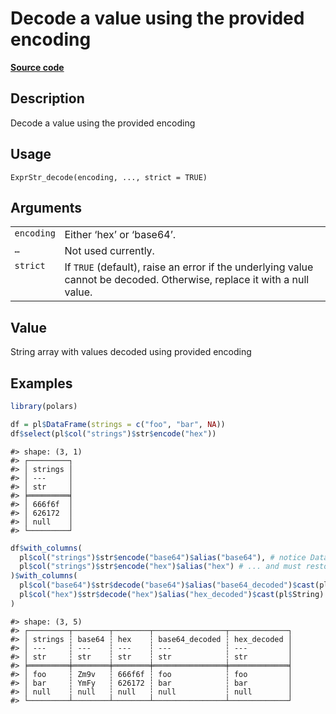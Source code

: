 

# Decode a value using the provided encoding

[**Source code**](https://github.com/pola-rs/r-polars/tree/5765842071140bd7a822ebb4fd6b0ab652d73f0d/R/expr__string.R#L546)

## Description

Decode a value using the provided encoding

## Usage

<pre><code class='language-R'>ExprStr_decode(encoding, ..., strict = TRUE)
</code></pre>

## Arguments

<table>
<tr>
<td style="white-space: nowrap; font-family: monospace; vertical-align: top">
<code id="ExprStr_decode_:_encoding">encoding</code>
</td>
<td>
Either ‘hex’ or ‘base64’.
</td>
</tr>
<tr>
<td style="white-space: nowrap; font-family: monospace; vertical-align: top">
<code id="ExprStr_decode_:_...">…</code>
</td>
<td>
Not used currently.
</td>
</tr>
<tr>
<td style="white-space: nowrap; font-family: monospace; vertical-align: top">
<code id="ExprStr_decode_:_strict">strict</code>
</td>
<td>
If <code>TRUE</code> (default), raise an error if the underlying value
cannot be decoded. Otherwise, replace it with a null value.
</td>
</tr>
</table>

## Value

String array with values decoded using provided encoding

## Examples

``` r
library(polars)

df = pl$DataFrame(strings = c("foo", "bar", NA))
df$select(pl$col("strings")$str$encode("hex"))
```

    #> shape: (3, 1)
    #> ┌─────────┐
    #> │ strings │
    #> │ ---     │
    #> │ str     │
    #> ╞═════════╡
    #> │ 666f6f  │
    #> │ 626172  │
    #> │ null    │
    #> └─────────┘

``` r
df$with_columns(
  pl$col("strings")$str$encode("base64")$alias("base64"), # notice DataType is not encoded
  pl$col("strings")$str$encode("hex")$alias("hex") # ... and must restored with cast
)$with_columns(
  pl$col("base64")$str$decode("base64")$alias("base64_decoded")$cast(pl$String),
  pl$col("hex")$str$decode("hex")$alias("hex_decoded")$cast(pl$String)
)
```

    #> shape: (3, 5)
    #> ┌─────────┬────────┬────────┬────────────────┬─────────────┐
    #> │ strings ┆ base64 ┆ hex    ┆ base64_decoded ┆ hex_decoded │
    #> │ ---     ┆ ---    ┆ ---    ┆ ---            ┆ ---         │
    #> │ str     ┆ str    ┆ str    ┆ str            ┆ str         │
    #> ╞═════════╪════════╪════════╪════════════════╪═════════════╡
    #> │ foo     ┆ Zm9v   ┆ 666f6f ┆ foo            ┆ foo         │
    #> │ bar     ┆ YmFy   ┆ 626172 ┆ bar            ┆ bar         │
    #> │ null    ┆ null   ┆ null   ┆ null           ┆ null        │
    #> └─────────┴────────┴────────┴────────────────┴─────────────┘

